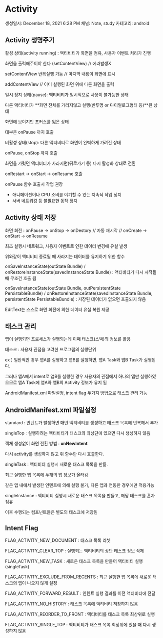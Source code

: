 # Activity

생성일시: December 18, 2021 6:28 PM
채널: Note, study
카테고리: android

## Activity 생명주기

활성 상태(activity running) : 액티비티가 화면을 점유, 사용자 이벤트 처리가 진행

화면을 출력해주어야 한다 (setContentView) // 에러발생X

setContentView 반복실행 가능 // 마지막 내용이 화면에 표시

addContentView // 이미 실행된 화면 위에 다른 화면을 출력

일시 정지 상태(pause): 액티비티가 일시적으로 사용이 불가능한 상태

다른 액티비티가 **화면 전체를 가리지않고 실행(반투명 or 다이얼로그형태 등)**된 상태

화면에 보이지만 포커스를 잃은 상태

대부분 onPause 까지 호출

비활성 상태(stop): 다른 액티비티로 화면이 완벽하게 가려진 상태

onPause, onStop 까지 호출

화면을 가렸던 액티비티가 사라지면(뒤로가기 등) 다시 활성화 상태로 전환

onRestart → onStart → onResume 호출

onPause 함수 호출시 작업 권장

- 애니메이션이나 CPU 소비를 야기할 수 있는 지속적 작업 정지
- 서버 네트워킹 등 불필요한 동작 정지

## Activity 상태 저장

화면 회전 : onPause → onStop → onDestory // 자동 재시작 // onCreate → onStart → onResume

최초 실행시 네트워크, 사용자 이벤트로 인한 데이터 변경에 유실 발생

위와같이 액티비티 종료될 때 사라지는 데이터를 유지하기 위한 함수

onSaveInstanceState(outState Bundle) / onRestoreInstanceState(savedInstanceState Bundle)
: 액티비티가 다시 시작될 때 무조건 호출 됨

onSaveInstanceState(outState Bundle, outPersistentState PersistableBundle) / onRestoreInstanceState(savedInstanceState Bundle, persistentState PersistableBundle)
: 저장된 데이터가 없으면 호출되지 않음

EditText는 스스로 화면 회전에 의한 데이터 유실 복원 제공

## 태스크 관리

앱이 실행되면 프로세스가 실행되는데 이때 태스크(스택)의 정보를 활용

태스크 : 사용자 관점을 고려한 프로그램의 실행단위

ex ) 일반적인 경우 앱A를 실행하고 앱B를 실행하면, 앱A Task와 앱B Task가 실행된다.

그러나 앱A에서 intent로 앱B를 실행한 경우 사용자의 관점에서 하나의 앱만 실행하였으므로 앱A Task에 앱A와 앱B의 Activity 정보가 유지 됨

AndroidManifest.xml 파일설정, intent flag 두가지 방법으로 태스크 관리 가능

## AndroidManifest.xml 파일설정

standard : 인텐트가 발생하면 매번 액티비티를 생성하고 태스크 목록에 반복해서 추가

singleTop : 실행하려는 액티비티가 태스크의 최상단에 있으면 다시 생성하지 않음

객체 생성없이 화면 전환 방법 : **onNewIntent**

다시 activity를 생성하지 않고 위 함수만 다시 호출한다.

singleTask : 액티비티 실행시 새로운 태스크 목록을 만듦.

최근 실행한 앱 목록에 두개의 앱 정보가 올라감

같은 앱 내에서 발생한 인텐트에 의해 실행 불가, 다른 앱과 연동한 경우에만 적용가능

singleInstance : 액티비티 실행시 새로운 태스크 목록을 만들고, 해당 태스크를 혼자 점유

이후 수행되는 컴포넌트들은 별도의 태스크에 저장됨 

## Intent Flag

FLAG_ACTIVITY_NEW_DOCUMENT : 태스크 목록 리셋

FLAG_ACTIVITY_CLEAR_TOP : 실행되는 액티비티의 상단 태스크 정보 삭제

FLAG_ACTIVITY_NEW_TASK : 새로운 태스크 목록을 만들어 액티비티 실행 (singleTask)

FLAG_ACTIVITY_EXCLUDE_FROM_RECENTS : 최근 실행한 앱 목록에 새로운 태스크의 앱이 나오지 않게 설정

FLAG_ACTIVITY_FORWARD_RESULT : 인텐트 실행 결과를 이전 액티비티에 전달

FLAG_ACTIVITY_NO_HISTORY : 태스크 목록에 액티비티 저장하지 않음

FLAG_ACTIVITY_REORDER_TO_FRONT : 액티비티를 태스크 목록 최상위로 실행

FLAG_ACTIVITY_SINGLE_TOP : 액티비티가 태스크 목록 최상위에 있을 때 다시 생성하지 않음